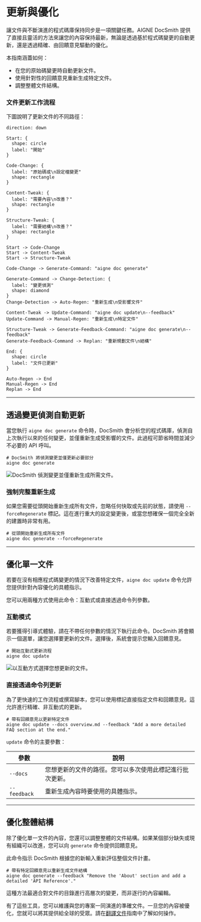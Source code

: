 # 更新與優化

讓文件與不斷演進的程式碼庫保持同步是一項關鍵任務。AIGNE DocSmith 提供了直接且靈活的方法來讓您的內容保持最新，無論是透過基於程式碼變更的自動更新，還是透過精確、由回饋意見驅動的優化。

本指南涵蓋如何：

- 在您的原始碼變更時自動更新文件。
- 使用針對性的回饋意見重新生成特定文件。
- 調整整體文件結構。

### 文件更新工作流程

下圖說明了更新文件的不同路徑：

```d2 更新工作流程
direction: down

Start: {
  shape: circle
  label: "開始"
}

Code-Change: {
  label: "原始碼或\n設定檔變更"
  shape: rectangle
}

Content-Tweak: {
  label: "需要內容\n改善？"
  shape: rectangle
}

Structure-Tweak: {
  label: "需要結構\n改善？"
  shape: rectangle
}

Start -> Code-Change
Start -> Content-Tweak
Start -> Structure-Tweak

Code-Change -> Generate-Command: "aigne doc generate"

Generate-Command -> Change-Detection: {
  label: "變更偵測"
  shape: diamond
}
Change-Detection -> Auto-Regen: "重新生成\n受影響文件"

Content-Tweak -> Update-Command: "aigne doc update\n--feedback"
Update-Command -> Manual-Regen: "重新生成\n特定文件"

Structure-Tweak -> Generate-Feedback-Command: "aigne doc generate\n--feedback"
Generate-Feedback-Command -> Replan: "重新規劃文件\n結構"

End: {
  shape: circle
  label: "文件已更新"
}

Auto-Regen -> End
Manual-Regen -> End
Replan -> End
```

---

## 透過變更偵測自動更新

當您執行 `aigne doc generate` 命令時，DocSmith 會分析您的程式碼庫，偵測自上次執行以來的任何變更，並僅重新生成受影響的文件。此過程可節省時間並減少不必要的 API 呼叫。

```shell icon=lucide:terminal
# DocSmith 將偵測變更並僅更新必要部分
aigne doc generate
```

![DocSmith 偵測變更並僅重新生成所需文件。](https://docsmith.aigne.io/image-bin/uploads/21a76b2f65d14d16a49c13d800f1e2c1.png)

### 強制完整重新生成

如果您需要從頭開始重新生成所有文件，忽略任何快取或先前的狀態，請使用 `--forceRegenerate` 標記。這在進行重大的設定變更後，或當您想確保一個完全全新的建置時非常有用。

```shell icon=lucide:terminal
# 從頭開始重新生成所有文件
aigne doc generate --forceRegenerate
```

---

## 優化單一文件

若要在沒有相應程式碼變更的情況下改善特定文件，`aigne doc update` 命令允許您提供針對內容優化的具體指示。

您可以用兩種方式使用此命令：互動式或直接透過命令列參數。

### 互動模式

若要獲得引導式體驗，請在不帶任何參數的情況下執行此命令。DocSmith 將會顯示一個選單，讓您選擇要更新的文件。選擇後，系統會提示您輸入回饋意見。

```shell icon=lucide:terminal
# 開始互動式更新流程
aigne doc update
```

![以互動方式選擇您想更新的文件。](https://docsmith.aigne.io/image-bin/uploads/75e9cf9823bb369c3d2b5a2e2da4ac06.png)

### 直接透過命令列更新

為了更快速的工作流程或撰寫腳本，您可以使用標記直接指定文件和回饋意見。這允許進行精確、非互動式的更新。

```shell icon=lucide:terminal
# 帶有回饋意見以更新特定文件
aigne doc update --docs overview.md --feedback "Add a more detailed FAQ section at the end."
```

`update` 命令的主要參數：

| 參數 | 說明 |
| ---------- | ------------------------------------------------------------------------------------------------ |
| `--docs` | 您想更新的文件的路徑。您可以多次使用此標記進行批次更新。 |
| `--feedback` | 重新生成內容時要使用的具體指示。 |

---

## 優化整體結構

除了優化單一文件的內容，您還可以調整整體的文件結構。如果某個部分缺失或現有組織可以改進，您可以向 `generate` 命令提供回饋意見。

此命令指示 DocSmith 根據您的新輸入重新評估整個文件計畫。

```shell icon=lucide:terminal
# 帶有特定回饋意見以重新生成文件結構
aigne doc generate --feedback "Remove the 'About' section and add a detailed 'API Reference'."
```

這種方法最適合對文件的目錄進行高層次的變更，而非逐行的內容編輯。

有了這些工具，您可以維護與您的專案一同演進的準確文件。一旦您的內容被優化，您就可以將其提供給全球的受眾。請在[翻譯文件](./features-translate-documentation.md)指南中了解如何操作。